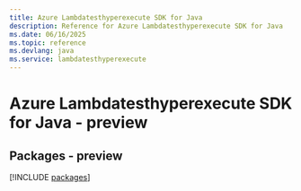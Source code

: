 ```yaml
---
title: Azure Lambdatesthyperexecute SDK for Java
description: Reference for Azure Lambdatesthyperexecute SDK for Java
ms.date: 06/16/2025
ms.topic: reference
ms.devlang: java
ms.service: lambdatesthyperexecute
---
```

# Azure Lambdatesthyperexecute SDK for Java - preview
## Packages - preview
[!INCLUDE [packages](lambdatesthyperexecute-index.md)]
